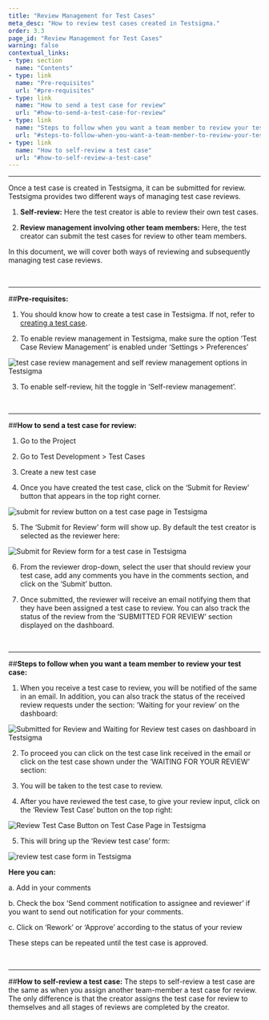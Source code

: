 ```yaml
---
title: "Review Management for Test Cases"
meta_desc: "How to review test cases created in Testsigma."
order: 3.3
page_id: "Review Management for Test Cases"
warning: false
contextual_links:
- type: section
  name: "Contents"
- type: link
  name: "Pre-requisites"
  url: "#pre-requisites"
- type: link
  name: "How to send a test case for review"
  url: "#how-to-send-a-test-case-for-review"
- type: link
  name: "Steps to follow when you want a team member to review your test case"
  url: "#steps-to-follow-when-you-want-a-team-member-to-review-your-test-case"
- type: link
  name: "How to self-review a test case"
  url: "#how-to-self-review-a-test-case"    
---
```


---


Once a test case is created in Testsigma, it can be submitted for review. Testsigma provides two different ways of managing test case reviews.

1. **Self-review:** Here the test creator is able to review their own test cases.
   
2. **Review management involving other team members:** Here, the test creator can submit the test cases for review to other team members.

In this document, we will cover both ways of reviewing and subsequently managing test case reviews.

&emsp;

---
##**Pre-requisites:**
1. You should know how to create a test case in Testsigma. If not, refer to [creating a test case](https://testsigma.com/docs/test-cases/manage/add-edit-delete/).
   
2. To enable review management in Testsigma, make sure the option ‘Test Case Review Management’  is enabled under ‘Settings > Preferences’

![ test case review management and self review management options in Testsigma](https://docs.testsigma.com/images/test-cases-review-management/test-case-review-management-self-review-management-options-testsigma.png)

3.  To enable self-review, hit the toggle in ‘Self-review management’.

&emsp;

---
##**How to send a test case for review:**
1. Go to the Project
   
2. Go to Test Development > Test Cases
   
3. Create a new test case
   
4. Once you have created the test case, click on the ‘Submit for Review’ button that appears in the top right corner.

![submit for review button on a test case page in Testsigma](https://docs.testsigma.com/images/test-cases-review-management/submit-for-review-button-test-case-page-testsigma.png)

5. The ‘Submit for Review’ form will show up. By default the test creator is selected as the reviewer here:

![Submit for Review form for a test case in Testsigma](https://docs.testsigma.com/images/test-cases-review-management/submit-for-review-form-test-case-Testsigma.png)

6. From the reviewer drop-down, select the user that should review your test case, add any comments you have in the comments section, and click on the ‘Submit’ button.

7. Once submitted, the reviewer will receive an email notifying them that they have been assigned a test case to review. You can also track the status of the review from the ‘SUBMITTED FOR REVIEW’ section displayed on the dashboard. 

&emsp;

---
##**Steps to follow when you want a team member to review your test case:**
1. When you receive a test case to review, you will be notified of the same in an email. In addition, you can also track the status of the received review requests under the section: ‘Waiting for your review’ on the dashboard:

![Submitted for Review and Waiting for Review test cases on dashboard in Testsigma](https://docs.testsigma.com/images/test-cases-review-management/submitted-for-review-waiting-for-review-test-cases-dashboard-testsigma.png)

2. To proceed you can click on the test case link received in the email or click on the test case shown under the ‘WAITING FOR YOUR REVIEW’ section:

3. You will be taken to the test case to review.
   
4. After you have reviewed the test case, to give your review input, click on the ‘Review Test Case’ button on the top right: 

![Review Test Case Button on Test Case Page in Testsigma](https://docs.testsigma.com/images/test-cases-review-management/review-test-case-button-test-case-page-testsigma.png)

5. This will bring up the ‘Review test case’ form:

![review test case form in Testsigma](https://docs.testsigma.com/images/test-cases-review-management/review-test-case-form-Testsigma.png)


**Here you can:**

a. Add in your comments

b. Check the box ‘Send comment notification to assignee and reviewer’ if you want to send out notification for your comments.

c. Click on ‘Rework’ or ‘Approve’ according to the status of your review

These steps can be repeated until the test case is approved.

&emsp;

---
##**How to self-review a test case:**
The steps to self-review a test case are the same as when you assign another team-member a test case for review. The only difference is that the creator assigns the test case for review to themselves and all stages of reviews are completed by the creator.

